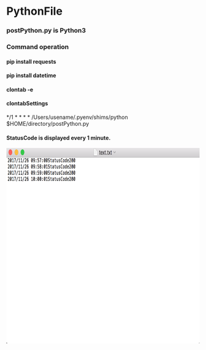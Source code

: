 # PythonFile

### postPython.py is Python3
### Command operation
#### pip install requests
#### pip install datetime
#### clontab -e

#### clontabSettings
*/1 * * * *  /Users/usename/.pyenv/shims/python $HOME/directory/postPython.py

#### StatusCode is displayed every 1 minute.
<img src="https://github.com/daisukenagata/PythonFile/blob/master/statusCode.png?raw=true" width="520px" height="510px">
